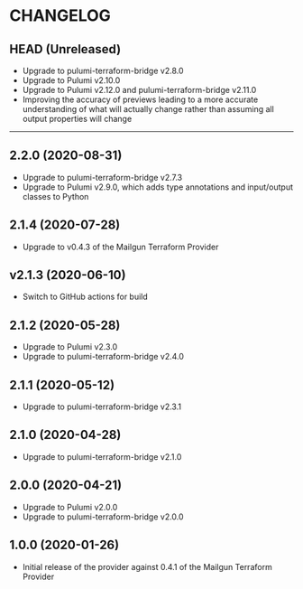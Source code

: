 CHANGELOG
=========

## HEAD (Unreleased)
* Upgrade to pulumi-terraform-bridge v2.8.0
* Upgrade to Pulumi v2.10.0
* Upgrade to Pulumi v2.12.0 and pulumi-terraform-bridge v2.11.0
* Improving the accuracy of previews leading to a more accurate understanding of what will actually change rather than assuming all output properties will change

---

## 2.2.0 (2020-08-31)
* Upgrade to pulumi-terraform-bridge v2.7.3
* Upgrade to Pulumi v2.9.0, which adds type annotations and input/output classes to Python

## 2.1.4 (2020-07-28)
* Upgrade to v0.4.3 of the Mailgun Terraform Provider

## v2.1.3 (2020-06-10)
* Switch to GitHub actions for build

## 2.1.2 (2020-05-28)
* Upgrade to Pulumi v2.3.0
* Upgrade to pulumi-terraform-bridge v2.4.0

## 2.1.1 (2020-05-12)
* Upgrade to pulumi-terraform-bridge v2.3.1

## 2.1.0 (2020-04-28)
* Upgrade to pulumi-terraform-bridge v2.1.0

## 2.0.0 (2020-04-21)
* Upgrade to Pulumi v2.0.0
* Upgrade to pulumi-terraform-bridge v2.0.0

## 1.0.0 (2020-01-26)
* Initial release of the provider against 0.4.1 of the Mailgun Terraform Provider

